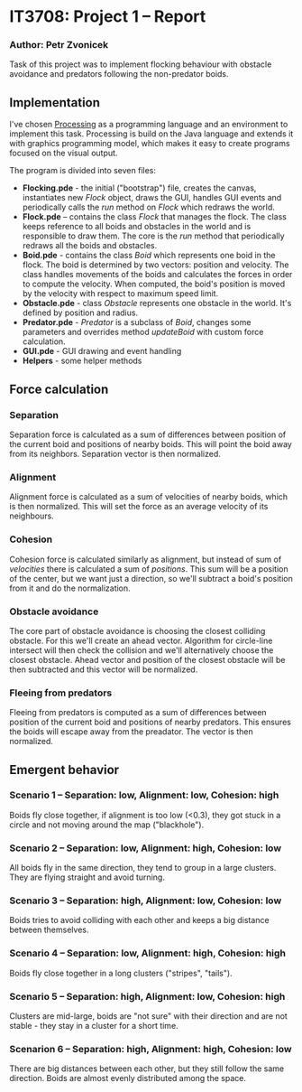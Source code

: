 # IT3708: Project 1  – Report
### Author: Petr Zvonicek

Task of this project was to implement flocking behaviour with obstacle avoidance and predators following the non-predator boids.

## Implementation

I've chosen [Processing](https://processing.org/) as a programming language and an environment to implement this task. Processing is build on the Java language and extends it with graphics programming model, which makes it easy to create programs focused on the visual output.

The program is divided into seven files:

- **Flocking.pde** - the initial ("bootstrap") file, creates the canvas, instantiates new *Flock* object, draws the GUI, handles GUI events and periodically calls the *run* method on *Flock* which redraws the world.
- **Flock.pde** – contains the class *Flock* that manages the flock. The class keeps reference to all boids and obstacles in the world and is responsible to draw them. The core is the *run* method that periodically redraws all the boids and obstacles. 
- **Boid.pde** - contains the class *Boid* which represents one boid in the flock. The boid is determined by two vectors: position and velocity. The class handles movements of the boids and calculates the forces in order to compute the velocity. When computed, the boid's position is moved by the velocity with respect to maximum speed limit.
- **Obstacle.pde** - class *Obstacle* represents one obstacle in the world. It's defined by position and radius.
- **Predator.pde** - *Predator* is a subclass of *Boid*, changes some parameters and overrides method *updateBoid* with custom force calculation.
- **GUI.pde** - GUI drawing and event handling
- **Helpers** - some helper methods

## Force calculation

### Separation

Separation force is calculated as a sum of differences between position of the current boid and positions of nearby boids. This will point the boid away from its neighbors. Separation vector is then normalized.

### Alignment

Alignment force is calculated as a sum of velocities of nearby boids, which is then normalized. This will set the force as an average velocity of its neighbours.

### Cohesion

Cohesion force is calculated similarly as alignment, but instead of sum of *velocities* there is calculated a sum of *positions*. This sum will be a position of the center, but we want just a direction, so we'll subtract a boid's position from it and do the normalization.

### Obstacle avoidance

The core part of obstacle avoidance is choosing the closest colliding obstacle. For this we'll create an ahead vector. Algorithm for circle-line intersect will then check the collision and we'll alternatively choose the closest obstacle. 
Ahead vector and position of the closest obstacle will be then subtracted and this vector will be normalized.

### Fleeing from predators

Fleeing from predators is computed as a sum of differences between position of the current boid and positions of nearby predators. This ensures the boids will escape away from the preadator. The vector is then normalized.

## Emergent behavior

### Scenario 1 – Separation: low, Alignment: low, Cohesion: high

Boids fly close together, if alignment is too low (<0.3), they got stuck in a circle and not moving around the map ("blackhole").

### Scenario 2 – Separation: low, Alignment: high, Cohesion: low

All boids fly in the same direction, they tend to group in a large clusters. They are flying straight and avoid turning.

### Scenario 3 – Separation: high, Alignment: low, Cohesion: low

Boids tries to avoid colliding with each other and keeps a big distance between themselves.

### Scenario 4 – Separation: low, Alignment: high, Cohesion: high

Boids fly close together in a long clusters ("stripes", "tails").

### Scenario 5 – Separation: high, Alignment: low, Cohesion: high

Clusters are mid-large, boids are "not sure" with their direction and are not stable - they stay in a cluster for a short time.

### Scenarion 6 – Separation: high, Alignment: high, Cohesion: low

There are big distances between each other, but they still follow the same direction. Boids are almost evenly distributed among the space.